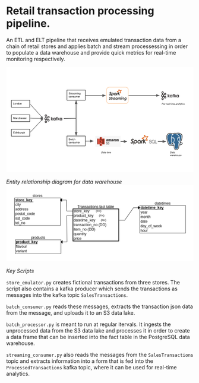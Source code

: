 # Retail transaction processing pipeline.

An ETL and ELT pipeline that receives emulated transaction data from a chain of retail stores and applies batch and stream processessing in order to populate a data warehouse and provide quick metrics for real-time monitoring respectively.


![Pipeline](retail_data_pipeline.png)

_Entity relationship diagram for data warehouse_ 
![Entity relationship diagram](erd.png)

_Key Scripts_ 

```store_emulator.py``` creates fictional transactions from three stores. The script also contains a kafka producer which sends the transactions as messages into the kafka topic ```SalesTransactions```.  

```batch_consumer.py``` reads these messages, extracts the transaction json data from the message, and uploads it to an S3 data lake.

```batch_processor.py``` is meant to run at regular itervals. It ingests the unprocessed data from the S3 data lake and processes it in order to create a data frame that can be inserted into the fact table in the PostgreSQL data warehouse.

```streaming_consumer.py``` also reads the messages from the ```SalesTransactions``` topic and extracts information into a form that is fed into the ```ProcessedTransactions``` kafka topic, where it can be used for real-time analytics.